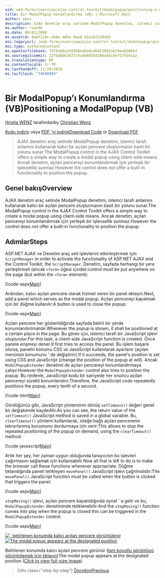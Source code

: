 ```yaml
---
uid: web-forms/overview/ajax-control-toolkit/modalpopup/positioning-a-modalpopup-vb
title: Bir ModalPopup konumlandırma (VB) | Microsoft Docs
author: wenz
description: AJAX denetim araç setinde ModalPopup denetimi, istemci tarafı anlamını kullanarak kalıcı bir açılan pencere oluşturmanın basit bir yolunu sunar. Ancak denetim bir...
ms.author: riande
ms.date: 06/02/2008
ms.assetid: 8a07210c-eb0e-485e-9ee8-82a101520e65
msc.legacyurl: /web-forms/overview/ajax-control-toolkit/modalpopup/positioning-a-modalpopup-vb
msc.type: authoredcontent
ms.openlocfilehash: fb79a08a339588ed8adc4b4236911819ea9286b4
ms.sourcegitcommit: 22fbd8863672c4ad6693b8388ad5c8e753fb41a2
ms.translationtype: MT
ms.contentlocale: tr-TR
ms.lasthandoff: 11/28/2019
ms.locfileid: "74598983"
---
```

# <a name="positioning-a-modalpopup-vb"></a><span data-ttu-id="b818d-104">Bir ModalPopup’ı Konumlandırma (VB)</span><span class="sxs-lookup"><span data-stu-id="b818d-104">Positioning a ModalPopup (VB)</span></span>

<span data-ttu-id="b818d-105">[Hristia WENZ](https://github.com/wenz) tarafından</span><span class="sxs-lookup"><span data-stu-id="b818d-105">by [Christian Wenz](https://github.com/wenz)</span></span>

<span data-ttu-id="b818d-106">[Kodu indirin](https://download.microsoft.com/download/2/4/0/24052038-f942-4336-905b-b60ae56f0dd5/ModalPopup4.vb.zip) veya [PDF 'yi indirin](https://download.microsoft.com/download/b/6/a/b6ae89ee-df69-4c87-9bfb-ad1eb2b23373/modalpopup4VB.pdf)</span><span class="sxs-lookup"><span data-stu-id="b818d-106">[Download Code](https://download.microsoft.com/download/2/4/0/24052038-f942-4336-905b-b60ae56f0dd5/ModalPopup4.vb.zip) or [Download PDF](https://download.microsoft.com/download/b/6/a/b6ae89ee-df69-4c87-9bfb-ad1eb2b23373/modalpopup4VB.pdf)</span></span>

> <span data-ttu-id="b818d-107">AJAX denetim araç setinde ModalPopup denetimi, istemci tarafı anlamını kullanarak kalıcı bir açılan pencere oluşturmanın basit bir yolunu sunar.</span><span class="sxs-lookup"><span data-stu-id="b818d-107">The ModalPopup control in the AJAX Control Toolkit offers a simple way to create a modal popup using client-side means.</span></span> <span data-ttu-id="b818d-108">Ancak denetim, açılan pencereyi konumlandırmak için yerleşik bir işlevsellik sunmaz.</span><span class="sxs-lookup"><span data-stu-id="b818d-108">However the control does not offer a built-in functionality to position the popup.</span></span>

## <a name="overview"></a><span data-ttu-id="b818d-109">Genel bakış</span><span class="sxs-lookup"><span data-stu-id="b818d-109">Overview</span></span>

<span data-ttu-id="b818d-110">AJAX denetim araç setinde ModalPopup denetimi, istemci tarafı anlamını kullanarak kalıcı bir açılan pencere oluşturmanın basit bir yolunu sunar.</span><span class="sxs-lookup"><span data-stu-id="b818d-110">The ModalPopup control in the AJAX Control Toolkit offers a simple way to create a modal popup using client-side means.</span></span> <span data-ttu-id="b818d-111">Ancak denetim, açılan pencereyi konumlandırmak için yerleşik bir işlevsellik sunmaz.</span><span class="sxs-lookup"><span data-stu-id="b818d-111">However the control does not offer a built-in functionality to position the popup.</span></span>

## <a name="steps"></a><span data-ttu-id="b818d-112">Adımlar</span><span class="sxs-lookup"><span data-stu-id="b818d-112">Steps</span></span>

<span data-ttu-id="b818d-113">ASP.NET AJAX ve Denetim araç seti işlevlerini etkinleştirmek için `ScriptManager`.</span><span class="sxs-lookup"><span data-stu-id="b818d-113">In order to activate the functionality of ASP.NET AJAX and the Control Toolkit, the `ScriptManager`.</span></span> <span data-ttu-id="b818d-114">Denetim, sayfada herhangi bir yere yerleştirmeli (ancak `<form>` öğesi içinde):</span><span class="sxs-lookup"><span data-stu-id="b818d-114">control must be put anywhere on the page (but within the `<form>` element):</span></span>

[!code-aspx[Main](positioning-a-modalpopup-vb/samples/sample1.aspx)]

<span data-ttu-id="b818d-115">Ardından, kalıcı açılan pencere olarak hizmet veren bir panel ekleyin.</span><span class="sxs-lookup"><span data-stu-id="b818d-115">Next, add a panel which serves as the modal popup.</span></span> <span data-ttu-id="b818d-116">Açılan pencereyi kapatmak için bir düğme kullanılır:</span><span class="sxs-lookup"><span data-stu-id="b818d-116">A button is used to close the popup:</span></span>

[!code-aspx[Main](positioning-a-modalpopup-vb/samples/sample2.aspx)]

<span data-ttu-id="b818d-117">Açılan pencere her gösterildiğinde sayfada belirli bir yerde konumlandırılmalıdır.</span><span class="sxs-lookup"><span data-stu-id="b818d-117">Whenever the popup is shown, it shall be positioned at a certain place in the page.</span></span> <span data-ttu-id="b818d-118">Bu görev için, istemci tarafı bir JavaScript işlevi oluşturulur.</span><span class="sxs-lookup"><span data-stu-id="b818d-118">For this task, a client-side JavaScript function is created.</span></span> <span data-ttu-id="b818d-119">Önce panele erişmeyi dener.</span><span class="sxs-lookup"><span data-stu-id="b818d-119">It first tries to access the panel.</span></span> <span data-ttu-id="b818d-120">Bu işlem başarılı olursa, panelin konumu CSS ve JavaScript kullanılarak ayarlanır (açılan menünün konumunu ' de değiştirin).</span><span class="sxs-lookup"><span data-stu-id="b818d-120">If it succeeds, the panel's position is set using CSS and JavaScript (change the position of the popup at will).</span></span> <span data-ttu-id="b818d-121">Ancak `ModalPopupExtender` denetimi de açılan pencereyi konumlandırmaya çalışır.</span><span class="sxs-lookup"><span data-stu-id="b818d-121">However the `ModalPopupExtender` control also tries to position the popup.</span></span> <span data-ttu-id="b818d-122">Bu nedenle, JavaScript kodu bir saniyede her onuncu açılan pencereyi sürekli konumlandırır.</span><span class="sxs-lookup"><span data-stu-id="b818d-122">Therefore, the JavaScript code repeatedly positions the popup, every tenth of a second.</span></span>

[!code-html[Main](positioning-a-modalpopup-vb/samples/sample3.html)]

<span data-ttu-id="b818d-123">Gördüğünüz gibi, JavaScript yönteminin dönüş `setTimeout()` değeri genel bir değişkende kaydedilir.</span><span class="sxs-lookup"><span data-stu-id="b818d-123">As you can see, the return value of the `setTimeout()` JavaScript method is saved in a global variable.</span></span> <span data-ttu-id="b818d-124">Bu, `clearTimeout()` yöntemi kullanılarak, isteğe bağlı açılan pencerenin tekrarlanmış konumunu durdurmaya izin verir:</span><span class="sxs-lookup"><span data-stu-id="b818d-124">This allows to stop the repeated positioning of the popup on demand, using the `clearTimeout()` method:</span></span>

[!code-javascript[Main](positioning-a-modalpopup-vb/samples/sample4.js)]

<span data-ttu-id="b818d-125">Artık her şey, her zaman uygun olduğunda tarayıcının bu işlevleri çağırmasını sağlamak için kullanılabilir.</span><span class="sxs-lookup"><span data-stu-id="b818d-125">Now all that is left to do is to make the browser call these functions whenever appropriate.</span></span> <span data-ttu-id="b818d-126">Düğme tıklandığında paneli tetikleyen `movePanel()` JavaScript işlevi çağrılmalıdır:</span><span class="sxs-lookup"><span data-stu-id="b818d-126">The `movePanel()` JavaScript function must be called when the button is clicked that triggers the panel:</span></span>

[!code-aspx[Main](positioning-a-modalpopup-vb/samples/sample5.aspx)]

<span data-ttu-id="b818d-127">`stopMoving()` işlevi, açılan pencere kapatıldığında oynat ' a gelir ve bu, `ModalPopupExtender` denetiminde tetiklenebilir:</span><span class="sxs-lookup"><span data-stu-id="b818d-127">And the `stopMoving()` function comes into play when the popup is closed this can be triggered in the `ModalPopupExtender` control:</span></span>

[!code-aspx[Main](positioning-a-modalpopup-vb/samples/sample6.aspx)]

<span data-ttu-id="b818d-128">[![, belirlenen konumda kalıcı açılan pencere görüntülenir](positioning-a-modalpopup-vb/_static/image2.png)](positioning-a-modalpopup-vb/_static/image1.png)</span><span class="sxs-lookup"><span data-stu-id="b818d-128">[![The modal popup appears at the designated position](positioning-a-modalpopup-vb/_static/image2.png)](positioning-a-modalpopup-vb/_static/image1.png)</span></span>

<span data-ttu-id="b818d-129">Belirlenen konumda kalıcı açılan pencere görünür ([tam boyutlu görüntüyü görüntülemek Için tıklayın](positioning-a-modalpopup-vb/_static/image3.png))</span><span class="sxs-lookup"><span data-stu-id="b818d-129">The modal popup appears at the designated position ([Click to view full-size image](positioning-a-modalpopup-vb/_static/image3.png))</span></span>

> [!div class="step-by-step"]
> [<span data-ttu-id="b818d-130">Öncekini</span><span class="sxs-lookup"><span data-stu-id="b818d-130">Previous</span></span>](handling-postbacks-from-a-modalpopup-vb.md)
